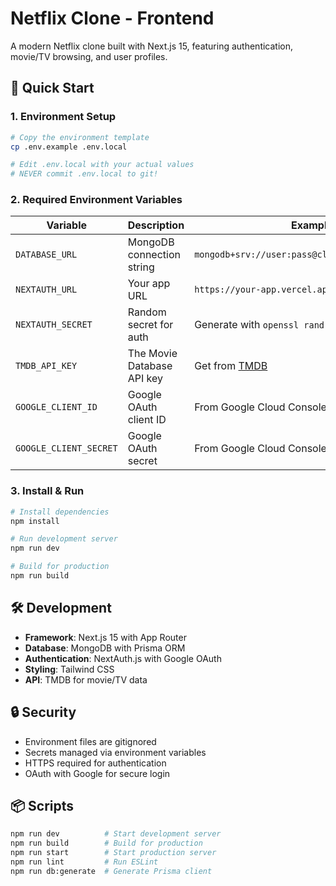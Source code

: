 # Netflix Clone - Frontend

A modern Netflix clone built with Next.js 15, featuring authentication, movie/TV browsing, and user profiles.

## 🚀 Quick Start

### 1. Environment Setup

```bash
# Copy the environment template
cp .env.example .env.local

# Edit .env.local with your actual values
# NEVER commit .env.local to git!
```

### 2. Required Environment Variables

| Variable | Description | Example |
|----------|-------------|---------|
| `DATABASE_URL` | MongoDB connection string | `mongodb+srv://user:pass@cluster.mongodb.net/db` |
| `NEXTAUTH_URL` | Your app URL | `https://your-app.vercel.app` |
| `NEXTAUTH_SECRET` | Random secret for auth | Generate with `openssl rand -base64 32` |
| `TMDB_API_KEY` | The Movie Database API key | Get from [TMDB](https://www.themoviedb.org/settings/api) |
| `GOOGLE_CLIENT_ID` | Google OAuth client ID | From Google Cloud Console |
| `GOOGLE_CLIENT_SECRET` | Google OAuth secret | From Google Cloud Console |

### 3. Install & Run

```bash
# Install dependencies
npm install

# Run development server
npm run dev

# Build for production
npm run build
```

## 🛠️ Development

- **Framework**: Next.js 15 with App Router
- **Database**: MongoDB with Prisma ORM  
- **Authentication**: NextAuth.js with Google OAuth
- **Styling**: Tailwind CSS
- **API**: TMDB for movie/TV data

## 🔒 Security

- Environment files are gitignored
- Secrets managed via environment variables
- HTTPS required for authentication
- OAuth with Google for secure login

## 📦 Scripts

```bash
npm run dev          # Start development server
npm run build        # Build for production  
npm run start        # Start production server
npm run lint         # Run ESLint
npm run db:generate  # Generate Prisma client
```